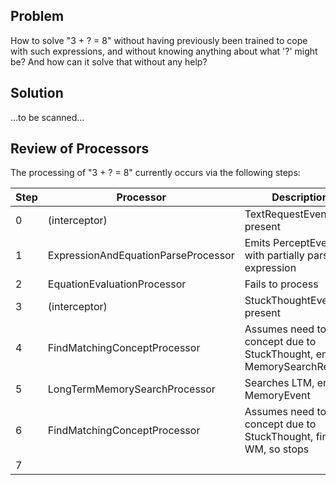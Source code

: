 ## Problem
How to solve "3 + ? = 8" without having previously been trained to cope with such expressions, and without knowing anything about what '?' might be? And how can it solve that without any help?

## Solution
...to be scanned...

## Review of Processors
The processing of "3 + ? = 8" currently occurs via the following steps:

| Step | Processor | Description |
|---|---|---|
| 0 | (interceptor)                       | TextRequestEvent present |
| 1 | ExpressionAndEquationParseProcessor | Emits PerceptEvent with partially parsed expression |
| 2 | EquationEvaluationProcessor         | Fails to process |
| 3 | (interceptor)                       | StuckThoughtEvent present |
| 4 | FindMatchingConceptProcessor        | Assumes need to find concept due to StuckThought, emits MemorySearchRequest |
| 5 | LongTermMemorySearchProcessor       | Searches LTM, emits MemoryEvent |
| 6 | FindMatchingConceptProcessor        | Assumes need to find concept due to StuckThought, finds in WM, so stops |
| 7 | 